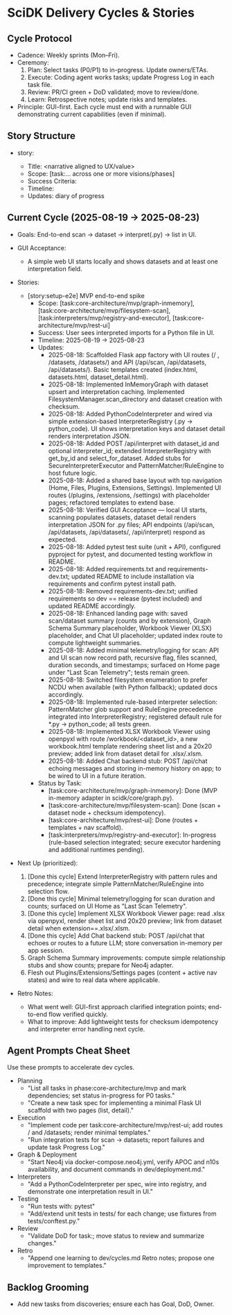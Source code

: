 # SciDK Delivery Cycles & Stories

## Cycle Protocol
- Cadence: Weekly sprints (Mon–Fri).
- Ceremony:
  1) Plan: Select tasks (P0/P1) to in-progress. Update owners/ETAs.
  2) Execute: Coding agent works tasks; update Progress Log in each task file.
  3) Review: PR/CI green + DoD validated; move to review/done.
  4) Learn: Retrospective notes; update risks and templates.
- Principle: GUI-first. Each cycle must end with a runnable GUI demonstrating current capabilities (even if minimal).

## Story Structure
- story:<id>
  - Title: <narrative aligned to UX/value>
  - Scope: [task:... across one or more visions/phases]
  - Success Criteria: <measurable outcome>
  - Timeline: <dates>
  - Updates: diary of progress

## Current Cycle (2025-08-19 → 2025-08-23)
- Goals: End-to-end scan → dataset → interpret(.py) → list in UI.
- GUI Acceptance: 
  - A simple web UI starts locally and shows datasets and at least one interpretation field.
- Stories:
  - [story:setup-e2e] MVP end-to-end spike
    - Scope: [task:core-architecture/mvp/graph-inmemory], [task:core-architecture/mvp/filesystem-scan], [task:interpreters/mvp/registry-and-executor], [task:core-architecture/mvp/rest-ui]
    - Success: User sees interpreted imports for a Python file in UI.
    - Timeline: 2025-08-19 → 2025-08-23
    - Updates:
      - 2025-08-18: Scaffolded Flask app factory with UI routes (/ , /datasets, /datasets/<id>) and API (/api/scan, /api/datasets, /api/datasets/<id>). Basic templates created (index.html, datasets.html, dataset_detail.html).
      - 2025-08-18: Implemented InMemoryGraph with dataset upsert and interpretation caching. Implemented FilesystemManager.scan_directory and dataset creation with checksum.
      - 2025-08-18: Added PythonCodeInterpreter and wired via simple extension-based InterpreterRegistry (.py → python_code). UI shows interpretation keys and dataset detail renders interpretation JSON.
      - 2025-08-18: Added POST /api/interpret with dataset_id and optional interpreter_id; extended InterpreterRegistry with get_by_id and select_for_dataset. Added stubs for SecureInterpreterExecutor and PatternMatcher/RuleEngine to host future logic.
      - 2025-08-18: Added a shared base layout with top navigation (Home, Files, Plugins, Extensions, Settings). Implemented UI routes (/plugins, /extensions, /settings) with placeholder pages; refactored templates to extend base.
      - 2025-08-18: Verified GUI Acceptance — local UI starts, scanning populates datasets, dataset detail renders interpretation JSON for .py files; API endpoints (/api/scan, /api/datasets, /api/datasets/<id>, /api/interpret) respond as expected.
      - 2025-08-18: Added pytest test suite (unit + API), configured pyproject for pytest, and documented testing workflow in README.
      - 2025-08-18: Added requirements.txt and requirements-dev.txt; updated README to include installation via requirements and confirm pytest install path.
      - 2025-08-18: Removed requirements-dev.txt; unified requirements so dev == release (pytest included) and updated README accordingly.
      - 2025-08-18: Enhanced landing page with: saved scan/dataset summary (counts and by extension), Graph Schema Summary placeholder, Workbook Viewer (XLSX) placeholder, and Chat UI placeholder; updated index route to compute lightweight summaries.
      - 2025-08-18: Added minimal telemetry/logging for scan: API and UI scan now record path, recursive flag, files scanned, duration seconds, and timestamps; surfaced on Home page under "Last Scan Telemetry"; tests remain green.
      - 2025-08-18: Switched filesystem enumeration to prefer NCDU when available (with Python fallback); updated docs accordingly.
      - 2025-08-18: Implemented rule-based interpreter selection: PatternMatcher glob support and RuleEngine precedence integrated into InterpreterRegistry; registered default rule for *.py → python_code; all tests green.
      - 2025-08-18: Implemented XLSX Workbook Viewer using openpyxl with route /workbook/<dataset_id>, a new workbook.html template rendering sheet list and a 20x20 preview; added link from dataset detail for .xlsx/.xlsm.
      - 2025-08-18: Added Chat backend stub: POST /api/chat echoing messages and storing in-memory history on app; to be wired to UI in a future iteration.
    - Status by Task:
      - [task:core-architecture/mvp/graph-inmemory]: Done (MVP in-memory adapter in scidk/core/graph.py).
      - [task:core-architecture/mvp/filesystem-scan]: Done (scan + dataset node + checksum idempotency).
      - [task:core-architecture/mvp/rest-ui]: Done (routes + templates + nav scaffold).
      - [task:interpreters/mvp/registry-and-executor]: In-progress (rule-based selection integrated; secure executor hardening and additional runtimes pending).

- Next Up (prioritized):
  1) [Done this cycle] Extend InterpreterRegistry with pattern rules and precedence; integrate simple PatternMatcher/RuleEngine into selection flow.
  2) [Done this cycle] Minimal telemetry/logging for scan duration and counts; surfaced on UI Home as "Last Scan Telemetry".
  3) [Done this cycle] Implement XLSX Workbook Viewer page: read .xlsx via openpyxl, render sheet list and 20x20 preview; link from dataset detail when extension==.xlsx/.xlsm.
  4) [Done this cycle] Add Chat backend stub: POST /api/chat that echoes or routes to a future LLM; store conversation in-memory per app session.
  5) Graph Schema Summary improvements: compute simple relationship stubs and show counts; prepare for Neo4j adapter.
  6) Flesh out Plugins/Extensions/Settings pages (content + active nav states) and wire to real data where applicable.

- Retro Notes:
  - What went well: GUI-first approach clarified integration points; end-to-end flow verified quickly.
  - What to improve: Add lightweight tests for checksum idempotency and interpreter error handling next cycle.

## Agent Prompts Cheat Sheet
Use these prompts to accelerate dev cycles.

- Planning
  - "List all tasks in phase:core-architecture/mvp and mark dependencies; set status in-progress for P0 tasks."
  - "Create a new task spec for implementing a minimal Flask UI scaffold with two pages (list, detail)."
- Execution
  - "Implement code per task:core-architecture/mvp/rest-ui; add routes / and /datasets; render minimal templates."
  - "Run integration tests for scan → datasets; report failures and update task Progress Log."
- Graph & Deployment
  - "Start Neo4j via docker-compose.neo4j.yml, verify APOC and n10s availability, and document commands in dev/deployment.md."
- Interpreters
  - "Add a PythonCodeInterpreter per spec, wire into registry, and demonstrate one interpretation result in UI."
- Testing
  - "Run tests with: pytest"
  - "Add/extend unit tests in tests/ for each change; use fixtures from tests/conftest.py."
- Review
  - "Validate DoD for task:<id>; move status to review and summarize changes."
- Retro
  - "Append one learning to dev/cycles.md Retro notes; propose one improvement to templates."

## Backlog Grooming
- Add new tasks from discoveries; ensure each has Goal, DoD, Owner.
